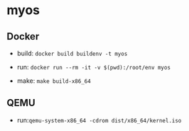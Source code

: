 # myos

Docker
------
* build: `docker build buildenv -t myos`

* run: `docker run --rm -it -v $(pwd):/root/env myos`

* make: `make build-x86_64`


QEMU
------
* run:`qemu-system-x86_64 -cdrom dist/x86_64/kernel.iso`
